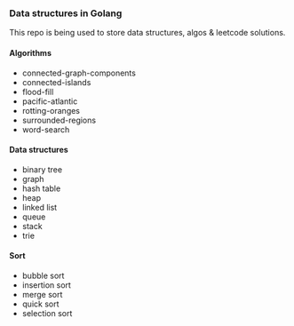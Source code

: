 ### Data structures in Golang

This repo is being used to store data structures, algos & leetcode solutions.

#### Algorithms
- connected-graph-components
- connected-islands
- flood-fill
- pacific-atlantic
- rotting-oranges
- surrounded-regions
- word-search

#### Data structures
- binary tree
- graph
- hash table
- heap
- linked list
- queue
- stack
- trie

#### Sort
- bubble sort
- insertion sort
- merge sort
- quick sort
- selection sort
